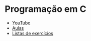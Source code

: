 # Programação em C

- [YouTube](https://www.youtube.com/playlist?list=PLuARAw3cqFRAUNLs3uyiabGuQceuSTeLS)
- [Aulas](aulas)
- [Listas de exercícios](listas)

